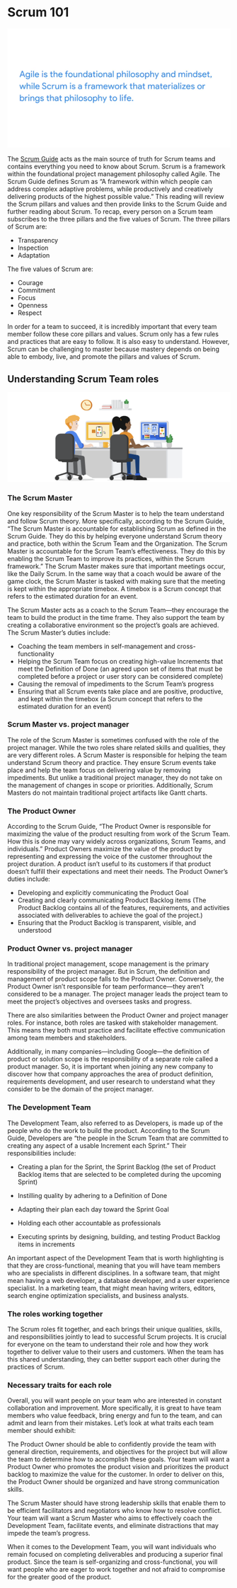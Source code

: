 # Scrum 101
![](imgs/pic13.png)

The [Scrum Guide](https://scrumguides.org/scrum-guide.html) acts as the main source of truth for Scrum teams and contains everything you need to know about Scrum. Scrum is a framework within the foundational project management philosophy called Agile. The Scrum Guide defines Scrum as “A framework within which people can address complex adaptive problems, while productively and creatively delivering products of the highest possible value.” This reading will review the Scrum pillars and values and then provide links to the Scrum Guide and further reading about Scrum. To recap, every person on a Scrum team subscribes to the three pillars and the five values of Scrum. The three pillars of Scrum are: 
- Transparency 
- Inspection
- Adaptation 

The five values of Scrum are: 
- Courage 
- Commitment 
- Focus
- Openness 
- Respect 

In order for a team to succeed, it is incredibly important that every team member follow these core pillars and values. Scrum only has a few rules and practices that are easy to follow. It is also easy to understand. However, Scrum can be challenging to master because mastery depends on being able to embody, live, and promote the pillars and values of Scrum. 


## Understanding Scrum Team roles
![](imgs/pic14.png)
### The Scrum Master
One key responsibility of the Scrum Master is to help the team understand and follow Scrum theory. More specifically, according to the Scrum Guide, “The Scrum Master is accountable for establishing Scrum as defined in the Scrum Guide. They do this by helping everyone understand Scrum theory and practice, both within the Scrum Team and the Organization. The Scrum Master is accountable for the Scrum Team’s effectiveness. They do this by enabling the Scrum Team to improve its practices, within the Scrum framework.” The Scrum Master makes sure that important meetings occur, like the Daily Scrum. In the same way that a coach would be aware of the game clock, the Scrum Master is tasked with making sure that the meeting is kept within the appropriate timebox. A timebox is a Scrum concept that refers to the estimated duration for an event.

The Scrum Master acts as a coach to the Scrum Team—they encourage the team to build the product in the time frame. They also support the team by creating a collaborative environment so the project’s goals are achieved. The Scrum Master’s duties include: 

- Coaching the team members in self-management and cross-functionality
- Helping the Scrum Team focus on creating high-value Increments that meet the Definition of Done (an agreed upon set of items that must be completed before a project or user story can be considered complete)
- Causing the removal of impediments to the Scrum Team’s progress
- Ensuring that all Scrum events take place and are positive, productive, and kept within the timebox (a Scrum concept that refers to the estimated duration for an event)

### Scrum Master vs. project manager 
The role of the Scrum Master is sometimes confused with the role of the project manager. While the two roles share related skills and qualities, they are very different roles. A Scrum Master is responsible for helping the team understand Scrum theory and practice. They ensure Scrum events take place and help the team focus on delivering value by removing impediments. But unlike a traditional project manager, they do not take on the management of changes in scope or priorities. Additionally, Scrum Masters do not maintain traditional project artifacts like Gantt charts. 

### The Product Owner
According to the Scrum Guide, “The Product Owner is responsible for maximizing the value of the product resulting from work of the Scrum Team. How this is done may vary widely across organizations, Scrum Teams, and individuals.” Product Owners maximize the value of the product by representing and expressing the voice of the customer throughout the project duration. A product isn’t useful to its customers if that product doesn’t fulfill their expectations and meet their needs. The Product Owner’s duties include:
- Developing and explicitly communicating the Product Goal
- Creating and clearly communicating Product Backlog items (The Product Backlog contains all of the features, requirements, and activities associated with deliverables to achieve the goal of the project.)
- Ensuring that the Product Backlog is transparent, visible, and understood

### Product Owner vs. project manager
In traditional project management, scope management is the primary responsibility of the project manager. But in Scrum, the definition and management of product scope falls to the Product Owner. Conversely, the Product Owner isn’t responsible for team performance—they aren’t considered to be a manager. The project manager leads the project team to meet the project’s objectives and oversees tasks and progress.

There are also similarities between the Product Owner and project manager roles. For instance, both roles are tasked with stakeholder management. This means they both must practice and facilitate effective communication among team members and stakeholders.

Additionally, in many companies—including Google—the definition of product or solution scope is the responsibility of a separate role called a product manager. So, it is important when joining any new company to discover how that company approaches the area of product definition, requirements development, and user research to understand what they consider to be the domain of the project manager. 

### The Development Team
The Development Team, also referred to as Developers, is made up of the people who do the work to build the product. According to the Scrum Guide, Developers are “the people in the Scrum Team that are committed to creating any aspect of a usable Increment each Sprint.” Their responsibilities include: 

- Creating a plan for the Sprint, the Sprint Backlog (the set of Product Backlog items that are selected to be completed during the upcoming Sprint)

- Instilling quality by adhering to a Definition of Done

- Adapting their plan each day toward the Sprint Goal

- Holding each other accountable as professionals

- Executing sprints by designing, building, and testing Product Backlog items in increments

An important aspect of the Development Team that is worth highlighting is that they are cross-functional, meaning that you will have team members who are specialists in different disciplines. In a software team, that might mean having a web developer, a database developer, and a user experience specialist. In a marketing team, that might mean having writers, editors, search engine optimization specialists, and business analysts. 

### The roles working together
The Scrum roles fit together, and each brings their unique qualities, skills, and responsibilities jointly to lead to successful Scrum projects. It is crucial for everyone on the team to understand their role and how they work together to deliver value to their users and customers. When the team has this shared understanding, they can better support each other during the practices of Scrum. 

### Necessary traits for each role 
Overall, you will want people on your team who are interested in constant collaboration and improvement. More specifically, it is great to have team members who value feedback, bring energy and fun to the team, and can admit and learn from their mistakes. Let’s look at what traits each team member should exhibit:

The Product Owner should be able to confidently provide the team with general direction, requirements, and objectives for the project but will allow the team to determine how to accomplish these goals. Your team will want a Product Owner who promotes the product vision and prioritizes the product backlog to maximize the value for the customer. In order to deliver on this, the Product Owner should be organized and have strong communication skills.

The Scrum Master should have strong leadership skills that enable them to be efficient facilitators and negotiators who know how to resolve conflict. Your team will want a Scrum Master who aims to effectively coach the Development Team, facilitate events, and eliminate distractions that may impede the team’s progress. 

When it comes to the Development Team, you will want individuals who remain focused on completing deliverables and producing a superior final product. Since the team is self-organizing and cross-functional, you will want people who are eager to work together and not afraid to compromise for the greater good of the product. 